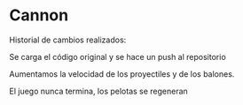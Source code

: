 # Cannon

Historial de cambios realizados:

Se carga el código original y se hace un push al repositorio

Aumentamos la velocidad de los proyectiles y de los balones.

El juego nunca termina, los pelotas se regeneran

